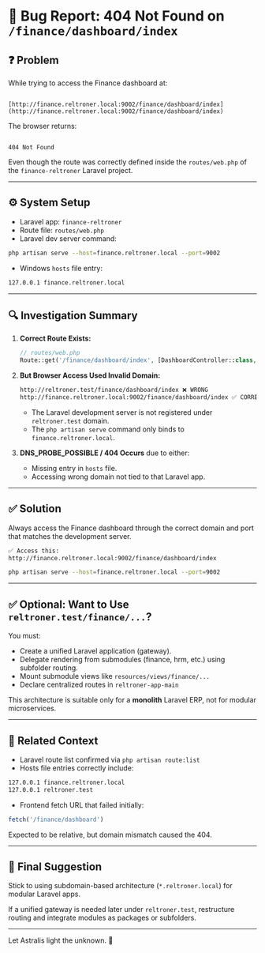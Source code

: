 # 🐞 Bug Report: 404 Not Found on `/finance/dashboard/index`

## ❓ Problem

While trying to access the Finance dashboard at:

```

[http://finance.reltroner.local:9002/finance/dashboard/index](http://finance.reltroner.local:9002/finance/dashboard/index)

```

The browser returns:

```

404 Not Found

````

Even though the route was correctly defined inside the `routes/web.php` of the `finance-reltroner` Laravel project.

---

## ⚙️ System Setup

- Laravel app: `finance-reltroner`
- Route file: `routes/web.php`
- Laravel dev server command:

```bash
php artisan serve --host=finance.reltroner.local --port=9002
````

* Windows `hosts` file entry:

```txt
127.0.0.1 finance.reltroner.local
```

---

## 🔍 Investigation Summary

1. **Correct Route Exists:**

   ```php
   // routes/web.php
   Route::get('/finance/dashboard/index', [DashboardController::class, 'index'])->name('finance.dashboard');
   ```

2. **But Browser Access Used Invalid Domain:**

   ```txt
   http://reltroner.test/finance/dashboard/index ❌ WRONG
   http://finance.reltroner.local:9002/finance/dashboard/index ✅ CORRECT
   ```

   * The Laravel development server is not registered under `reltroner.test` domain.
   * The `php artisan serve` command only binds to `finance.reltroner.local`.

3. **DNS\_PROBE\_POSSIBLE / 404 Occurs** due to either:

   * Missing entry in `hosts` file.
   * Accessing wrong domain not tied to that Laravel app.

---

## ✅ Solution

Always access the Finance dashboard through the correct domain and port that matches the development server.

```txt
✅ Access this:
http://finance.reltroner.local:9002/finance/dashboard/index
```

```bash
php artisan serve --host=finance.reltroner.local --port=9002
```

---

## ✅ Optional: Want to Use `reltroner.test/finance/...`?

You must:

* Create a unified Laravel application (gateway).
* Delegate rendering from submodules (finance, hrm, etc.) using subfolder routing.
* Mount submodule views like `resources/views/finance/...`
* Declare centralized routes in `reltroner-app-main`

This architecture is suitable only for a **monolith** Laravel ERP, not for modular microservices.

---

## 📎 Related Context

* Laravel route list confirmed via `php artisan route:list`
* Hosts file entries correctly include:

```txt
127.0.0.1 finance.reltroner.local
127.0.0.1 reltroner.test
```

* Frontend fetch URL that failed initially:

```js
fetch('/finance/dashboard')
```

Expected to be relative, but domain mismatch caused the 404.

---

## 🧠 Final Suggestion

Stick to using subdomain-based architecture (`*.reltroner.local`) for modular Laravel apps.

If a unified gateway is needed later under `reltroner.test`, restructure routing and integrate modules as packages or subfolders.

---

Let Astralis light the unknown. 🌌
